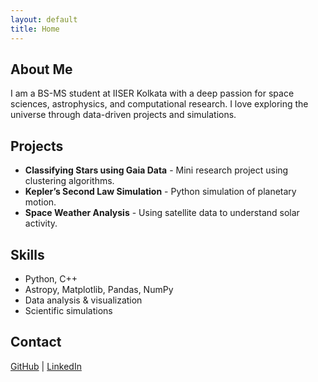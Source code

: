 ```yaml
---
layout: default
title: Home
---
```


## About Me

I am a BS-MS student at IISER Kolkata with a deep passion for space sciences, astrophysics, and computational research. I love exploring the universe through data-driven projects and simulations.

## Projects

- **Classifying Stars using Gaia Data** - Mini research project using clustering algorithms.
- **Kepler’s Second Law Simulation** - Python simulation of planetary motion.
- **Space Weather Analysis** - Using satellite data to understand solar activity.

## Skills

- Python, C++
- Astropy, Matplotlib, Pandas, NumPy
- Data analysis & visualization
- Scientific simulations

## Contact

[GitHub](https://github.com/BirupakshaDe) | [LinkedIn](https://www.linkedin.com/in/birupakshade)

